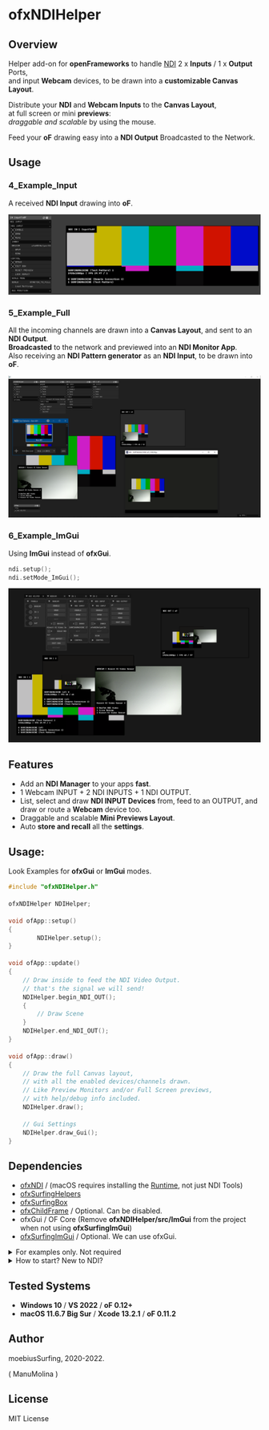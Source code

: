 
# ofxNDIHelper


## Overview

Helper add-on for **openFrameworks** to handle [NDI](https://www.ndi.tv/tools/) 2 x **Inputs** / 1 x **Output** Ports,  
and input **Webcam** devices, to be drawn into a **customizable Canvas Layout**.  

Distribute your **NDI** and **Webcam Inputs** to the **Canvas Layout**,  
at full screen or mini **previews**:  
_draggable and scalable_ by using the mouse.  

Feed your **oF** drawing easy into a **NDI Output** Broadcasted to the Network.

## Usage


### 4_Example_Input

A received **NDI Input** drawing into **oF**.  

![](/1_Examples_ofxGui/4_Example_Input/Capture.PNG)

### 5_Example_Full

All the incoming channels are drawn into a **Canvas Layout**, and sent to an **NDI Output**.  
**Broadcasted** to the network and previewed into an **NDI Monitor App**.  
Also receiving an **NDI Pattern generator** as an **NDI Input**, to be drawn into **oF**. 

![](/1_Examples_ofxGui/5_Example_Full/Capture.PNG)

### 6_Example_ImGui

Using **ImGui** instead of **ofxGui**.
```.cpp  
ndi.setup();
ndi.setMode_ImGui();
```


![](/2_Examples_ImGui/6_Example_ImGui/Capture.PNG)

## Features

- Add an **NDI Manager** to your apps **fast**.
- 1 Webcam INPUT + 2 NDI INPUTS + 1 NDI OUTPUT.
- List, select and draw **NDI INPUT Devices** from, feed to an OUTPUT, and draw or route a **Webcam** device too.
- Draggable and scalable **Mini Previews Layout**.
- Auto **store and recall** all the **settings**.

## Usage:

Look Examples for **ofxGui** or **ImGui** modes.

```.cpp
#include "ofxNDIHelper.h"

ofxNDIHelper NDIHelper;

void ofApp::setup()
{
        NDIHelper.setup();
}

void ofApp::update()
{
	// Draw inside to feed the NDI Video Output.
	// that's the signal we will send!
	NDIHelper.begin_NDI_OUT();
	{
		// Draw Scene
	}
	NDIHelper.end_NDI_OUT();
}

void ofApp::draw()
{
	// Draw the full Canvas layout, 
	// with all the enabled devices/channels drawn.
	// Like Preview Monitors and/or Full Screen previews,
	// with help/debug info included.
	NDIHelper.draw();

	// Gui Settings
	NDIHelper.draw_Gui();
}
```

## Dependencies

- [ofxNDI](https://github.com/leadedge/ofxNDI) / (macOS requires installing the [Runtime](https://ndi.palakis.fr/runtime/), not just NDI Tools)
- [ofxSurfingHelpers](https://github.com/moebiussurfing/ofxSurfingHelpers)
- [ofxSurfingBox](https://github.com/moebiussurfing/ofxSurfingBox)
- [ofxChildFrame](https://github.com/nariakiiwatani/ofxChildFrame) / Optional. Can be disabled.
- ofxGui / OF Core (Remove **ofxNDIHelper/src/ImGui** from the project when not using **ofxSurfingImGui**)  
- [ofxSurfingImGui](https://github.com/moebiussurfing/ofxSurfingImGui) / Optional. We can use ofxGui.


<details>
<summary>For examples only. Not required</summary>
<p>

* [ofxWindowApp](https://github.com/moebiussurfing/ofxWindowApp)
* [ofxSceneTEST](https://github.com/moebiussurfing/ofxSceneTEST)

</p>

</details>


<details>

  <summary>How to start? New to NDI?</summary>

  <p>


1. You should install the [NDI Tools](https://www.ndi.tv/tools/). It's a bundle of apps.
2. Run an **NDI Studio Monitor** app to preview what is being sent through the **NDI OUTPUT**.
3. You can run an **NDI Test Pattern** to feed a signal into the **NDI INPUT** of the add-on.
4. Have fun with **sources** toggles on the add-on GUI to explore combinations,
while looking at the **NDI OUT Preview** or the **NDI Studio Monitor** video.
5. NDI works locally or on local or remote networks.
6. **NDI Screen Capture** app does live desktop capture to NDI.
7. **NDI Webcam Input** converts NDI ports to a virtual camera to use on **OBS**/**Zoom**/**Skype**.

  </p>

</details>


## Tested Systems

- **Windows 10** / **VS 2022** / **oF 0.12+**
- **macOS 11.6.7 Big Sur** / **Xcode 13.2.1** / **oF 0.11.2**  


## Author

moebiusSurfing, 2020-2022.  

( ManuMolina ) 


## License

MIT License
